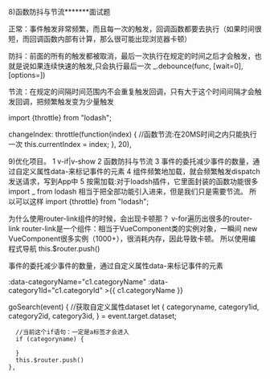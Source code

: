 
8)函数防抖与节流*******面试题

正常：事件触发非常频繁，而且每一次的触发，回调函数都要去执行（如果时间很短，而回调函数内部有计算，那么很可能出现浏览器卡顿）

防抖：前面的所有的触发都被取消，最后一次执行在规定的时间之后才会触发，也就是说如果连续快速的触发,只会执行最后一次
_.debounce(func, [wait=0], [options=])

节流：在规定的间隔时间范围内不会重复触发回调，只有大于这个时间间隔才会触发回调，把频繁触发变为少量触发

import {throttle} from "lodash";

  changeIndex: throttle(function(index) {
      //函数节流:在20MS时间之内只能执行一次
      this.currentIndex = index;
    }, 20),




9)优化项目。
1 v-if|v-show
2 函数防抖与节流
3 事件的委托减少事件的数量，通过自定义属性data-来标记事件的元素
4 组件频繁地加载，就会频繁触发dispatch发送请求，写到App中
5 按需加载:对于loadsh插件，它里面封装的函数功能很多
import _ from lodash 相当于把全部功能引入进来，但是我们只是需要节流。
所以可以这样
import {throttle} from "lodash";




为什么使用router-link组件的时候，会出现卡顿那？
v-for遍历出很多的router-link
router-link是一个组件：相当于VueComponent类的实例对象，一瞬间
new VueComponent很多实例（1000+），很消耗内存，因此导致卡顿。
所以使用编程式导航 this.$router.push()

事件的委托减少事件的数量，通过自定义属性data-来标记事件的元素
<!-- 事件委托 -->
<div class="all-sort-list2" @click="goSearch">
   <a
      <!-- data-category1Id通过事件委托的时候可以标识元素，传递数据 -->
                    :data-categoryName="c1.categoryName"       
                    :data-category1Id="c1.categoryId"
                    >{{ c1.categoryName }}</a
                  >

 goSearch(event) {
     //获取自定义属性dataset
      let {
        categoryname,
        category1id,
        category2id,
        category3id,
      } = event.target.dataset;
   
      //当前这个if语句：一定是a标签才会进入
      if (categoryname) {
    
      }
      this.$router.push()
    },











































